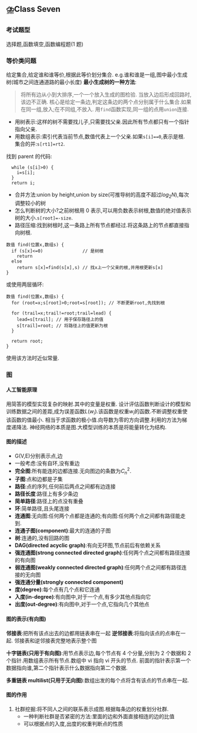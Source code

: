 ## :cloud_with_lightning_and_rain:Class Seven

### 考试题型

选择题,函数填空,函数编程题(1 题)

### 等价类问题

给定集合,给定谁和谁等价,根据此等价划分集合. e.g.谁和谁是一组,图中最小生成树(城市之间连通道路的最小长度)
**最小生成树的一种方法**:

> 将所有边从小到大排序,一个一个放入生成的图检验.
> 当放入边后形成回路时,该边不正确.
> 核心是给定一条边,判定这条边的两个点分别属于什么集合.如果在同一组,放入;在不同组,不放入.
> 用`find`函数实现,同一组的点用`union`连接.

- 用树表示:这样的树不需要找儿子,只需要找父亲.因此所有节点都只有一个指针指向父亲.
- 用数组表示:索引代表当前节点,数值代表上一个父亲.如果`s[i]==0`,表示是根.
  集合的并:`s[rt1]=rt2`.

找到 parent 的代码:

```
  while (s[i]>0) {
    i=s[i];
  }
  return i;
```

- 合并方法:union by height,union by size(可推导树的高度不超过$log_2 N$),每次调整较小的树
- 怎么判断树的大小?之前树根用 0 表示,可以用负数表示树根,数值的绝对值表示树的大小.`s[root]=-size`.
- 路径压缩:找到树根时,这一条路上所有节点都经过.将这条路上的节点都直接指向树根.

```
数值 find(位置x,数组s) {
  if (s[x]<=0)               // 是树根
    return
  else
    return s[x]=find(s[x],s) // 找x上一个父亲的根,并用根更新s[x]
}
```

或使用两层循环:

```
数值 find(位置x,数组s) {
  for (root=x;s[root]>0;root=s[root]); // 不断更新root,先找到根

  for (trail=x;trail!=root;trail=lead) {
    lead=s[trail]; // 用于保存路径上的值
    s[trail]=root; // 将路径上的值更新为根
  }

  return root;
}
```

使用该方法时近似常量.

### 图

#### 人工智能原理

用简答的模型实现复杂的映射.其中的变量是权重.
设计评估函数判断设计的模型和训练数据之间的差距,成为误差函数$L(w_i)$.该函数是权重$w_i$的函数.不断调整权重使该函数的值最小.
相当于求函数的极小值.向导数为零的方向调整.利用的方法为梯度递降法.
神经网络的本质是图.大模型训练的本质是将能量转化为结构.

#### 图的描述

- G(V,E)分别表示点,边
- 一般考虑:没有自环,没有重边
- **完全图**:所有能连的边都连接.无向图边的条数为$C_n^2$.
- **子图**:点和边都是子集
- **路径**:点的序列,任何前后两点之间都有边连接
- **路径长度**:路径上有多少条边
- **简单路径**:路径上的点没有重叠
- **环**:简单路径,且头尾连接
- **连通图**:无向图:任何两个点都是连通的;有向图:任何两个点之间都有路径能走到.
- **连通子图(component)**:最大的连通的子图
- **树**:连通的,没有回路的图
- **DAG(directed acyclic graph)**:有向无环图,节点前后有依赖关系
- **强连通图(strong connected directed graph)**:任何两个点之间都有路径连接的有向图
- **弱连通图(weakly connected directed graph)**:任何两个点之间都有路径连接的无向图
- **强连通分量(strongly connected component)**
- **度(degree)**:每个点有几个点和它连通
- **入度(in-degree)**:有向图中,对于一个点,有多少其他点指向它
- **出度(out-degree)**:有向图中,对于一个点,它指向几个其他点

#### 图的表示(有向图)

**邻接表**:把所有该点出去的边都用链表串在一起
**逆邻接表**:将指向该点的点串在一起.
邻接表和逆邻接表完整地表示整个图

**十字链表(只用于有向图)**:用节点表示边,每个节点有 4 个分量,分别为 2 个数据和 2 个指针.用数组表示所有节点.数组中 vi 指向 vi 开头的节点.
前面的指针表示第一个数据指向谁,第二个指针表示什么数据指向第二个数据.

**多重链表 multilist(只用于无向图)**:数组出发的每个点将含有该点的节点串在一起.

#### 图的作用

1. 社群挖掘:将不同人之间的联系表示成图.根据每条边的权重划分社群.
   - 一种判断社群是否紧密的方法:里面的边和外面直接相连的边的比值
   - 可以根据点的入度,出度的权重判断点的性质
